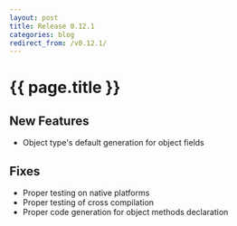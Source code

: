 ```yaml
---
layout: post
title: Release 0.12.1
categories: blog
redirect_from: /v0.12.1/
---
```


# {{ page.title }}

## New Features
- Object type's default generation for object fields

## Fixes
- Proper testing on native platforms
- Proper testing of cross compilation
- Proper code generation for object methods declaration
